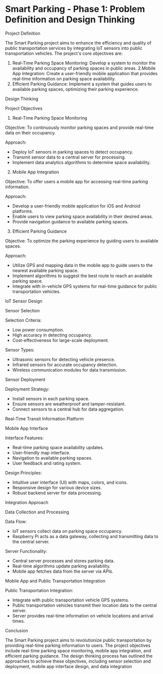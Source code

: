 <h1>Smart Parking - Phase 1: Problem Definition and Design Thinking</h1>

 Project Definition

The Smart Parking project aims to enhance the efficiency and quality of public transportation services by integrating IoT sensors into public transportation vehicles. The project's core objectives are:

1. Real-Time Parking Space Monitoring: Develop a system to monitor the availability and occupancy of parking spaces in public areas.
2.Mobile App Integration: Create a user-friendly mobile application that provides real-time information on parking space availability.
3. Efficient Parking Guidance: Implement a system that guides users to available parking spaces, optimizing their parking experience.

 Design Thinking

 Project Objectives

 1. Real-Time Parking Space Monitoring

Objective: To continuously monitor parking spaces and provide real-time data on their occupancy.

Approach:
- Deploy IoT sensors in parking spaces to detect occupancy.
- Transmit sensor data to a central server for processing.
- Implement data analytics algorithms to determine space availability.

 2. Mobile App Integration

Objective: To offer users a mobile app for accessing real-time parking information.

Approach:
- Develop a user-friendly mobile application for iOS and Android platforms.
- Enable users to view parking space availability in their desired areas.
- Provide navigation guidance to available parking spaces.

 3. Efficient Parking Guidance

Objective: To optimize the parking experience by guiding users to available spaces.

Approach:
- Utilize GPS and mapping data in the mobile app to guide users to the nearest available parking space.
- Implement algorithms to suggest the best route to reach an available parking space.
- Integrate with in-vehicle GPS systems for real-time guidance for public transportation vehicles.

 IoT Sensor Design

Sensor Selection

Selection Criteria:
- Low power consumption.
- High accuracy in detecting occupancy.
- Cost-effectiveness for large-scale deployment.

Sensor Types:
- Ultrasonic sensors for detecting vehicle presence.
- Infrared sensors for accurate occupancy detection.
- Wireless communication modules for data transmission.

Sensor Deployment

Deployment Strategy:
- Install sensors in each parking space.
- Ensure sensors are weatherproof and tamper-resistant.
- Connect sensors to a central hub for data aggregation.

Real-Time Transit Information Platform

 Mobile App Interface

Interface Features:
- Real-time parking space availability updates.
- User-friendly map interface.
- Navigation to available parking spaces.
- User feedback and rating system.

Design Principles:
- Intuitive user interface (UI) with maps, colors, and icons.
- Responsive design for various device sizes.
- Robust backend server for data processing.

Integration Approach

Data Collection and Processing

Data Flow:
- IoT sensors collect data on parking space occupancy.
- Raspberry Pi acts as a data gateway, collecting and transmitting data to the central server.

Server Functionality:
- Central server processes and stores parking data.
- Real-time algorithms update parking availability.
- Mobile app fetches data from the server via APIs.



Mobile App and Public Transportation Integration

Public Transportation Integration:
- Integrate with public transportation vehicle GPS systems.
- Public transportation vehicles transmit their location data to the central server.
- Server provides real-time information on vehicle locations and arrival times.

 Conclusion

The Smart Parking project aims to revolutionize public transportation by providing real-time parking information to users. The project objectives include real-time parking space monitoring, mobile app integration, and efficient parking guidance. The design thinking process has outlined the approaches to achieve these objectives, including sensor selection and deployment, mobile app interface design, and data integration
